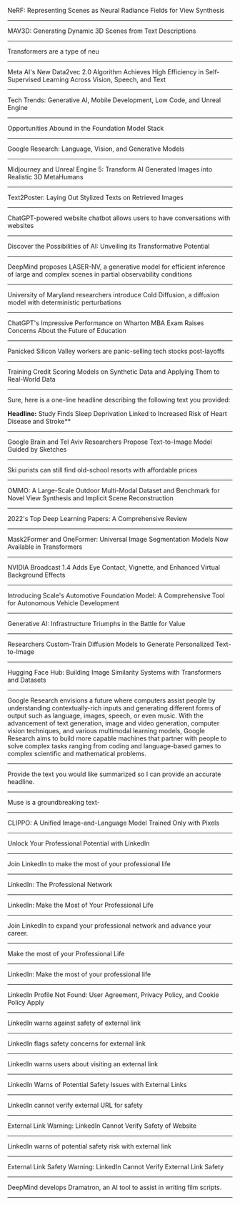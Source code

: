 NeRF: Representing Scenes as Neural Radiance Fields for View Synthesis

___


MAV3D: Generating Dynamic 3D Scenes from Text Descriptions

___


Transformers are a type of neu

___


Meta AI's New Data2vec 2.0 Algorithm Achieves High Efficiency in Self-Supervised Learning Across Vision, Speech, and Text

___


Tech Trends: Generative AI, Mobile Development, Low Code, and Unreal Engine

___


Opportunities Abound in the Foundation Model Stack

___


Google Research: Language, Vision, and Generative Models

___


Midjourney and Unreal Engine 5: Transform AI Generated Images into Realistic 3D MetaHumans

___


Text2Poster: Laying Out Stylized Texts on Retrieved Images

___


ChatGPT-powered website chatbot allows users to have conversations with websites

___


Discover the Possibilities of AI: Unveiling its Transformative Potential

___


DeepMind proposes LASER-NV, a generative model for efficient inference of large and complex scenes in partial observability conditions

___


University of Maryland researchers introduce Cold Diffusion, a diffusion model with deterministic perturbations

___


ChatGPT's Impressive Performance on Wharton MBA Exam Raises Concerns About the Future of Education

___


Panicked Silicon Valley workers are panic-selling tech stocks post-layoffs

___


Training Credit Scoring Models on Synthetic Data and Applying Them to Real-World Data

___


Sure, here is a one-line headline describing the following text you provided:

**Headline:** Study Finds Sleep Deprivation Linked to Increased Risk of Heart Disease and Stroke**

___


Google Brain and Tel Aviv Researchers Propose Text-to-Image Model Guided by Sketches

___


Ski purists can still find old-school resorts with affordable prices

___


OMMO: A Large-Scale Outdoor Multi-Modal Dataset and Benchmark for Novel View Synthesis and Implicit Scene Reconstruction

___


2022's Top Deep Learning Papers: A Comprehensive Review

___


Mask2Former and OneFormer: Universal Image Segmentation Models Now Available in Transformers

___


NVIDIA Broadcast 1.4 Adds Eye Contact, Vignette, and Enhanced Virtual Background Effects

___


Introducing Scale's Automotive Foundation Model: A Comprehensive Tool for Autonomous Vehicle Development

___


Generative AI: Infrastructure Triumphs in the Battle for Value

___


Researchers Custom-Train Diffusion Models to Generate Personalized Text-to-Image

___


Hugging Face Hub: Building Image Similarity Systems with Transformers and Datasets

___


Google Research envisions a future where computers assist people by understanding contextually-rich inputs and generating different forms of output such as language, images, speech, or even music. With the advancement of text generation, image and video generation, computer vision techniques, and various multimodal learning models, Google Research aims to build more capable machines that partner with people to solve complex tasks ranging from coding and language-based games to complex scientific and mathematical problems.

___


Provide the text you would like summarized so I can provide an accurate headline.

___


Muse is a groundbreaking text-

___


CLIPPO: A Unified Image-and-Language Model Trained Only with Pixels

___


Unlock Your Professional Potential with LinkedIn

___


Join LinkedIn to make the most of your professional life

___


LinkedIn: The Professional Network

___


LinkedIn: Make the Most of Your Professional Life

___


Join LinkedIn to expand your professional network and advance your career.

___


Make the most of your Professional Life

___


LinkedIn: Make the most of your professional life

___


LinkedIn Profile Not Found: User Agreement, Privacy Policy, and Cookie Policy Apply

___


LinkedIn warns against safety of external link

___


LinkedIn flags safety concerns for external link

___


LinkedIn warns users about visiting an external link

___


LinkedIn Warns of Potential Safety Issues with External Links

___


LinkedIn cannot verify external URL for safety

___


External Link Warning: LinkedIn Cannot Verify Safety of Website

___


LinkedIn warns of potential safety risk with external link

___


External Link Safety Warning: LinkedIn Cannot Verify External Link Safety

___


DeepMind develops Dramatron, an AI tool to assist in writing film scripts.

___




